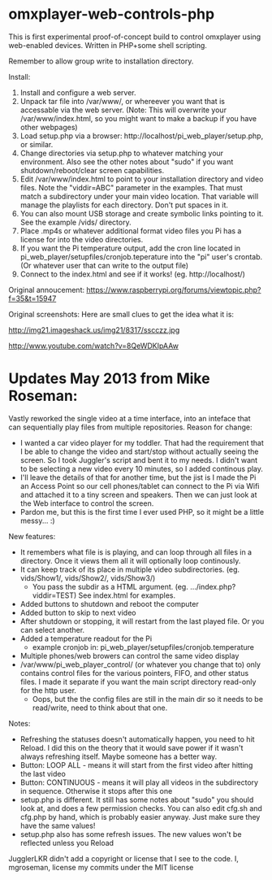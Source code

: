 omxplayer-web-controls-php
==========================
This is first experimental proof-of-concept build to control omxplayer using web-enabled devices.
Written in PHP+some shell scripting.

Remember to allow group write to installation directory.

Install:
1) Install and configure a web server.
2) Unpack tar file into /var/www/, or whereever you want that is accessable via the web server.  (Note:  This will overwrite your /var/www/index.html, so you might want to make a backup if you have other webpages)
3) Load setup.php via a browser:  http://localhost/pi_web_player/setup.php, or similar.
4) Change directories via setup.php to whatever matching your environment.  Also see the other notes about "sudo" if you want shutdown/reboot/clear screen capabilities.
5) Edit /var/www/index.html to point to your installation directory and video files.  Note the "viddir=ABC" parameter in the examples.  That must match a subdirectory under your main video location.  That variable will manage the playlists for each directory.  Don't put spaces in it.
6) You can also mount USB storage and create symbolic links pointing to it.  See the example /vids/ directory.
7) Place .mp4s or whatever additional format video files you Pi has a license for into the video directories.
8) If you want the Pi temperature output, add the cron line located in pi_web_player/setupfiles/cronjob.teperature into the "pi" user's crontab.  (Or whatever user that can write to the output file)
8) Connect to the index.html and see if it works!  (eg. http://localhost/)

Original annoucement:
https://www.raspberrypi.org/forums/viewtopic.php?f=35&t=15947

Original screenshots:
Here are small clues to get the idea what it is:

http://img21.imageshack.us/img21/8317/sscczz.jpg

http://www.youtube.com/watch?v=8QeWDKIpAAw

Updates May 2013 from Mike Roseman:
=============
Vastly reworked the single video at a time interface, into an inteface that can sequentially play files from multiple repositories.
Reason for change:
  - I wanted a car video player for my toddler.  That had the requirement that I be able to change the video and start/stop without actually seeing the screen.  So I took Juggler's script and bent it to my needs.  I didn't want to be selecting a new video every 10 minutes, so I added continous play.
  - I'll leave the details of that for another time, but the jist is I made the Pi an Access Point so our cell phones/tablet can connect to the Pi via Wifi and attached it to a tiny screen and speakers.  Then we can just look at the Web interface to control the screen.
  - Pardon me, but this is the first time I ever used PHP, so it might be a little messy... :)

New features:
 - It remembers what file is is playing, and can loop through all files in a directory.  Once it views them all it will optionally loop continously.
 - It can keep track of its place in multiple video subdirectories.  (eg.  vids/Show1/, vids/Show2/, vids/Show3/)
    - You pass the subdir as a HTML argument. (eg. .../index.php?viddir=TEST)  See index.html for examples.
 - Added buttons to shutdown and reboot the computer
 - Added button to skip to next video
 - After shutdown or stopping, it will restart from the last played file.  Or you can select another.
 - Added a temperature readout for the Pi
    - example cronjob in: pi_web_player/setupfiles/cronjob.temperature
 - Multiple phones/web browers can control the same video display 
 - /var/www/pi_web_player_control/ (or whatever you change that to) only contains control files for the various pointers, FIFO, and other status files.   I made it separate if you want the main script directory read-only for the http user.
    - Oops, but the the config files are still in the main dir so it needs to be read/write, need to think about that one.

Notes:
  - Refreshing the statuses doesn't automatically happen, you need to hit Reload.  I did this on the theory that it would save power if it wasn't always refreshing itself.  Maybe someone has a better way.
  - Button:  LOOP ALL - means it will start from the first video after hitting the last video 
  - Button:  CONTINUOUS - means it will play all videos in the subdirectory in sequence.  Otherwise it stops after this one
  - setup.php is different.  It still has some notes about "sudo" you should look at, and does a few permission checks.  You can also edit cfg.sh and cfg.php by hand, which is probably easier anyway.  Just make sure they have the same values!   
  - setup.php also has some refresh issues.  The new values won't be reflected unless you Reload

JugglerLKR didn't add a copyright or license that I see to the code.
I, mgroseman, license my commits under the MIT license

